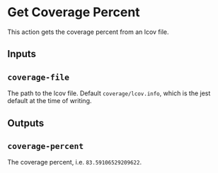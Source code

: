 # Get Coverage Percent

This action gets the coverage percent from an lcov file.

## Inputs

## `coverage-file`

The path to the lcov file. Default `coverage/lcov.info`, which is the jest default at the time of writing.

## Outputs

## `coverage-percent`

The coverage percent, i.e. `83.59106529209622`.
